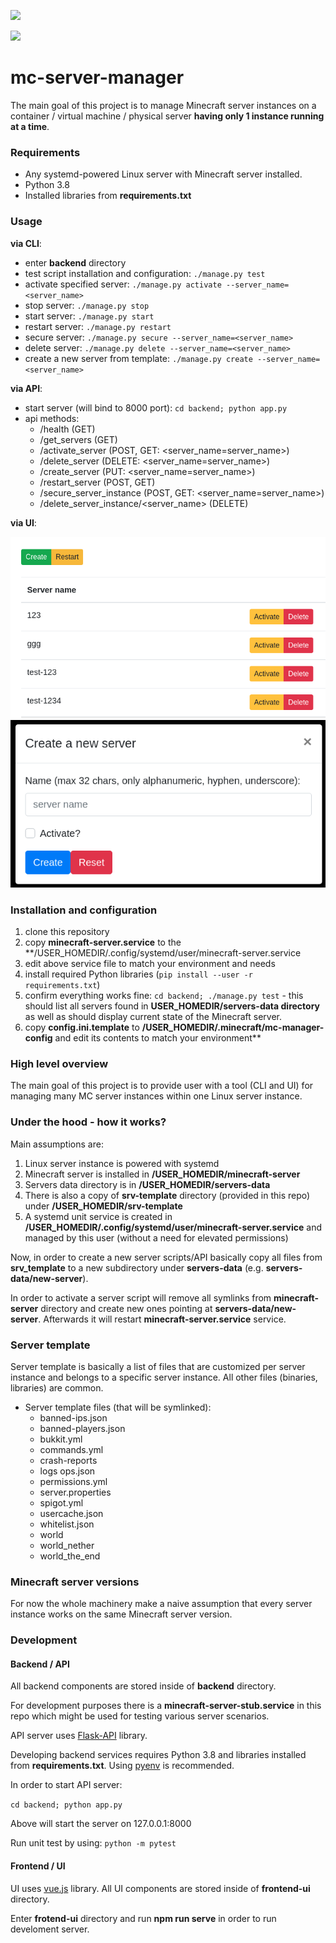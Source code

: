 ![](https://github.com/docent-net/mc-server-manager/workflows/CI%20for%20backend%20server/badge.svg)

![](https://github.com/docent-net/mc-server-manager/workflows/CI%20for%20frontend%20ui/badge.svg)

# mc-server-manager

The main goal of this project is to manage Minecraft server instances on
a container / virtual machine / physical server **having only 1 instance running at a time**.

### Requirements

- Any systemd-powered Linux server with Minecraft server installed.
- Python 3.8
- Installed libraries from **requirements.txt**

### Usage

**via CLI**:

- enter **backend** directory
- test script installation and configuration: `./manage.py test`
- activate specified server: `./manage.py activate --server_name=<server_name>`
- stop server: `./manage.py stop`
- start server: `./manage.py start`
- restart server: `./manage.py restart`
- secure server: `./manage.py secure --server_name=<server_name>`
- delete server: `./manage.py delete --server_name=<server_name>`
- create a new server from template: `./manage.py create --server_name=<server_name>`

**via API**:

- start server (will bind to 8000 port): `cd backend; python app.py`
- api methods:
    - /health (GET)
    - /get_servers (GET)
    - /activate_server (POST, GET: <server_name=server_name>)
    - /delete_server (DELETE: <server_name=server_name>)
    - /create_server (PUT: <server_name=server_name>)
    - /restart_server (POST, GET)
    - /secure_server_instance (POST, GET: <server_name=server_name>)
    - /delete_server_instance/<server_name> (DELETE)

**via UI**:

![UI](docs/UI.png)
![UI](docs/UI-create-server.png)

### Installation and configuration

1. clone this repository
1. copy **minecraft-server.service** to the **/USER_HOMEDIR/.config/systemd/user/minecraft-server.service
1. edit above service file to match your environment and needs
1. install required Python libraries (`pip install --user -r requirements.txt`)
1. confirm everything works fine: `cd backend; ./manage.py test` - this should list all servers found in **USER_HOMEDIR/servers-data directory** as well as should display current state of the Minecraft server.
1. copy **config.ini.template** to **/USER_HOMEDIR/.minecraft/mc-manager-config** and edit its contents to match your environment**

### High level overview

The main goal of this project is to provide user with a tool (CLI and UI) for managing many MC server instances within one Linux server instance.

### Under the hood - how it works?

Main assumptions are:

1. Linux server instance is powered with systemd
1. Minecraft server is installed in **/USER_HOMEDIR/minecraft-server**
1. Servers data directory is in **/USER_HOMEDIR/servers-data**
1. There is also a copy of **srv-template** directory (provided in this repo) under **/USER_HOMEDIR/srv-template**
1. A systemd unit service is created in **/USER_HOMEDIR/.config/systemd/user/minecraft-server.service** and managed by this user (without a need for elevated permissions)

Now, in order to create a new server scripts/API basically copy all files from **srv_template** to a new subdirectory under **servers-data** (e.g. **servers-data/new-server**).

In order to activate a server script will remove all symlinks from **minecraft-server** directory and create new ones pointing at **servers-data/new-server**. Afterwards it will restart **minecraft-server.service** service.

### Server template

Server template is basically a list of files that are customized per server instance and belongs to a specific server instance. All other files (binaries, libraries) are common.

- Server template files (that will be symlinked):
    - banned-ips.json
    - banned-players.json
    - bukkit.yml
    - commands.yml
    - crash-reports
    - logs  ops.json
    - permissions.yml
    - server.properties
    - spigot.yml
    - usercache.json
    - whitelist.json
    - world
    - world_nether
    - world_the_end

### Minecraft server versions

For now the whole machinery make a naive assumption that every server instance works on the same Minecraft server version.

### Development


#### Backend / API

All backend components are stored inside of **backend** directory.

For development purposes there is a **minecraft-server-stub.service** in this repo which might be used for testing various server scenarios.

API server uses [Flask-API](https://www.flaskapi.org/) library. 

Developing backend services requires Python 3.8 and libraries installed from **requirements.txt**. Using [pyenv](https://github.com/pyenv/pyenv) is recommended.

In order to start API server:

`cd backend; python app.py`

Above will start the server on 127.0.0.1:8000

Run unit test by using: `python -m pytest`

#### Frontend / UI

UI uses [vue.js](https://vuejs.org/) library. All UI components are
stored inside of **frontend-ui** directory.

Enter **frotend-ui** directory and run **npm run serve** in order to run develoment server.
